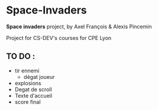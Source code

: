 # Space-Invaders

**Space invaders** project, by Axel François & Alexis Pincemin

Project for CS-DEV's courses for CPE Lyon

## TO DO : 
* tir ennemi
    * dégat joueur
* explosions
* Degat de scroll
* Texte d'accueil
* score final